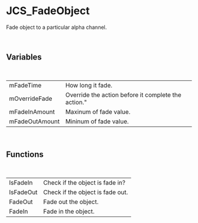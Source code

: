 <!--
   - $File: JCS_FadeObject.html $
   - $Date: 2018-10-01 20:29:05 $
   - $Revision: $
   - $Creator: Jen-Chieh Shen $
   - $Notice: See LICENSE.txt for modification and distribution information
   -                   Copyright © 2018 by Shen, Jen-Chieh $
-->


<div id="content-header">
  <h1>JCS_FadeObject</h1>
</div>

<p>
  Fade object to a particular alpha channel.
</p>


<br/>
<h2>Variables</h2>
<br/>

<table>
  <tr>
    <td>mFadeTime</td>
    <td>How long it fade.</td>
  </tr>
  <tr>
    <td>mOverrideFade</td>
    <td>Override the action before it complete the action."</td>
  </tr>
  <tr>
    <td>mFadeInAmount</td>
    <td>Maxinum of fade value.</td>
  </tr>
  <tr>
    <td>mFadeOutAmount</td>
    <td>Mininum of fade value.</td>
  </tr>
</table>


<br/>
<h2>Functions</h2>
<br/>

<table>
  <tr>
    <td>IsFadeIn</td>
    <td>Check if the object is fade in?</td>
  </tr>
  <tr>
    <td>IsFadeOut</td>
    <td>Check if the object is fade out.</td>
  </tr>
  <tr>
    <td>FadeOut</td>
    <td>Fade out the object.</td>
  </tr>
  <tr>
    <td>FadeIn</td>
    <td>Fade in the object.</td>
  </tr>
</table>
